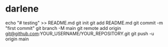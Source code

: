 # darlene
echo "# testing" >> README.md
git init
git add README.md
git commit -m "first commit"
git branch -M main
git remote add origin git@github.com:YOUR_USERNAME/YOUR_REPOSITORY.git
git push -u origin main
